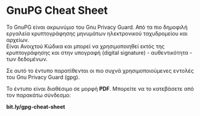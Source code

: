 # GnuPG Cheat Sheet

Το GnuPG είναι ακρωνύμιο του Gnu Privacy Guard. Από τα πιο δημοφιλή εργαλεία κρυπτογράφησης μηνυμάτων ηλεκτρονικού ταχυδρομείου και αρχείων.  
Είναι Ανοιχτού Κώδικα και μπορεί να χρησιμοποιηθεί εκτός της κρυπτογράφησης και στην υπογραφή \(digital signature\) - αυθεντικότητα - των δεδομένων.

Σε αυτό το έντυπο παρατίθενται οι πιο συχνά χρησιμοποιούμενες εντολές του Gnu Privacy Guard \(gpg\).

Το έντυπο είναι διαθέσιμο σε μορφή **PDF**. Μπορείτε να το κατεβάσετε από τον παρακάτω σύνδεσμο:

**bit.ly/gpg-cheat-sheet**

